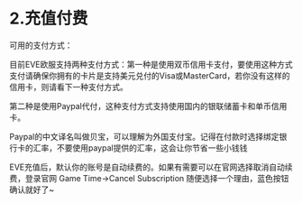 # 2.充值付费

可用的支付方式：

目前EVE欧服支持两种支付方式：第一种是使用双币信用卡支付，要使用这种方式支付请确保你拥有的卡片是支持美元兑付的Visa或MasterCard，若你没有这样的信用卡，则请看下一种支付方式。

第二种是使用Paypal代付，这种支付方式支持使用国内的银联储蓄卡和单币信用卡。

Paypal的中文译名叫做贝宝，可以理解为外国支付宝。记得在付款时选择绑定银行卡的汇率，不要使用paypal提供的汇率，这会让你节省一些小钱钱

EVE充值后，默认你的账号是自动续费的。如果有需要可以在官网选择取消自动续费，登录官网 Game Time-&gt;Cancel Subscription 随便选择一个理由，蓝色按钮确认就好了~


